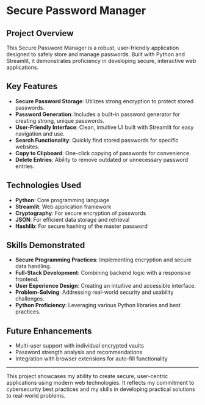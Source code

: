 # Secure Password Manager

## Project Overview

This Secure Password Manager is a robust, user-friendly application designed to safely store and manage passwords. Built with Python and Streamlit, it demonstrates proficiency in developing secure, interactive web applications.

## Key Features

- **Secure Password Storage**: Utilizes strong encryption to protect stored passwords.
- **Password Generation**: Includes a built-in password generator for creating strong, unique passwords.
- **User-Friendly Interface**: Clean, intuitive UI built with Streamlit for easy navigation and use.
- **Search Functionality**: Quickly find stored passwords for specific websites.
- **Copy to Clipboard**: One-click copying of passwords for convenience.
- **Delete Entries**: Ability to remove outdated or unnecessary password entries.

## Technologies Used

- **Python**: Core programming language
- **Streamlit**: Web application framework
- **Cryptography**: For secure encryption of passwords
- **JSON**: For efficient data storage and retrieval
- **Hashlib**: For secure hashing of the master password

## Skills Demonstrated

- **Secure Programming Practices**: Implementing encryption and secure data handling.
- **Full-Stack Development**: Combining backend logic with a responsive frontend.
- **User Experience Design**: Creating an intuitive and accessible interface.
- **Problem-Solving**: Addressing real-world security and usability challenges.
- **Python Proficiency**: Leveraging various Python libraries and best practices.

## Future Enhancements

- Multi-user support with individual encrypted vaults
- Password strength analysis and recommendations
- Integration with browser extensions for auto-fill functionality

---

This project showcases my ability to create secure, user-centric applications using modern web technologies. It reflects my commitment to cybersecurity best practices and my skills in developing practical solutions to real-world problems.